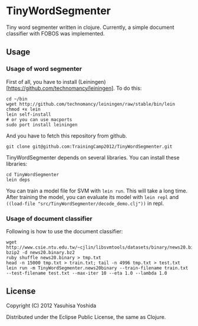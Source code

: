 # TinyWordSegmenter

Tiny word segmenter written in clojure. Currently, a simple document classifier with FOBOS was implemented. 

## Usage

### Usage of word segmenter

First of all, you have to install (Leiningen)[https://github.com/technomancy/leiningen]. To do this:

    cd ~/bin
    wget http://github.com/technomancy/leiningen/raw/stable/bin/lein
    chmod +x lein
    lein self-install
    # or you can use macports 
    sudo port install leiningen

And you have to fetch this repository from github.

    git clone git@github.com:TrainingCamp2012/TinyWordSegmenter.git

TinyWordSegmenter depends on several libraries. You can install these libraries:

    cd TinyWordSegmenter
    lein deps

You can train a model file for SVM with `lein run`. This will take a long time. After training the model, you can evaluate its model with `lein repl` and `((load-file "src/TinyWordSegmenter/decode_demo.clj"))` in repl.

### Usage of document classifier

Following is how to use the document classifier:

    wget http://www.csie.ntu.edu.tw/~cjlin/libsvmtools/datasets/binary/news20.binary.bz2
    bzip2 -d news20.binary.bz2 
    ruby shuffle news20.binary > tmp.txt
    head -n 15000 tmp.txt > train.txt; tail -n 4996 tmp.txt > test.txt
    lein run -m TinyWordSegmenter.news20binary --train-filename train.txt --test-filename test.txt --max-iter 10 --eta 1.0 --lambda 1.0

## License

Copyright (C) 2012 Yasuhisa Yoshida

Distributed under the Eclipse Public License, the same as Clojure.
